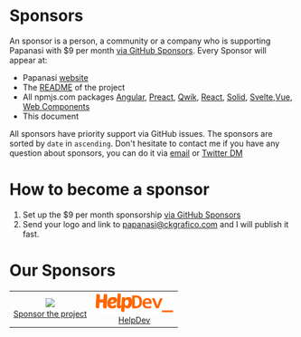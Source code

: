 # Sponsors

An sponsor is a person, a community or a company who is supporting Papanasi with $9 per month [via GitHub Sponsors](https://github.com/sponsors/ckgrafico). Every Sponsor will appear at:

- Papanasi [website](https://papanasi.js.org)
- The [README](https://github.com/ckgrafico/papanasi#sponsors) of the project
- All npmjs.com packages [Angular](https://www.npmjs.com/package/@papanasi/angular), [Preact](https://www.npmjs.com/package/@papanasi/preact), [Qwik](https://www.npmjs.com/package/@papanasi/qwik), [React](https://www.npmjs.com/package/@papanasi/react), [Solid](https://www.npmjs.com/package/@papanasi/solid), [Svelte](https://www.npmjs.com/package/@papanasi/svelte),[Vue](https://www.npmjs.com/package/@papanasi/vue), [Web Components](https://www.npmjs.com/package/@papanasi/webcomponents)
- This document


All sponsors have priority support via GitHub issues.
The sponsors are sorted by `date` in `ascending`.
Don't hesitate to contact me if you have any question about sponsors, you can do it via [email](mailto:papanasi@ckgrafico.com) or [Twitter DM](https://twitter.com/ckgrafico)

# How to become a sponsor

1. Set up the $9 per month sponsorship [via GitHub Sponsors](https://github.com/sponsors/ckgrafico) 
2. Send your logo and link to papanasi@ckgrafico.com and I will publish it fast.

# Our Sponsors

<table>
<tr>
<td align="center"><a href="SPONSORS.md#sponsors"><img src="https://tabler-icons.io/static/tabler-icons/icons/circle-plus.svg" width="40"><br>Sponsor the project</a></td>
<td align="center"><a href="https://helpdev.org"><img src="https://raw.githubusercontent.com/CKGrafico/papanasi/main/sponsors/logos/helpdev.png" width="140"><br>HelpDev</a>
</tr>
</table>
